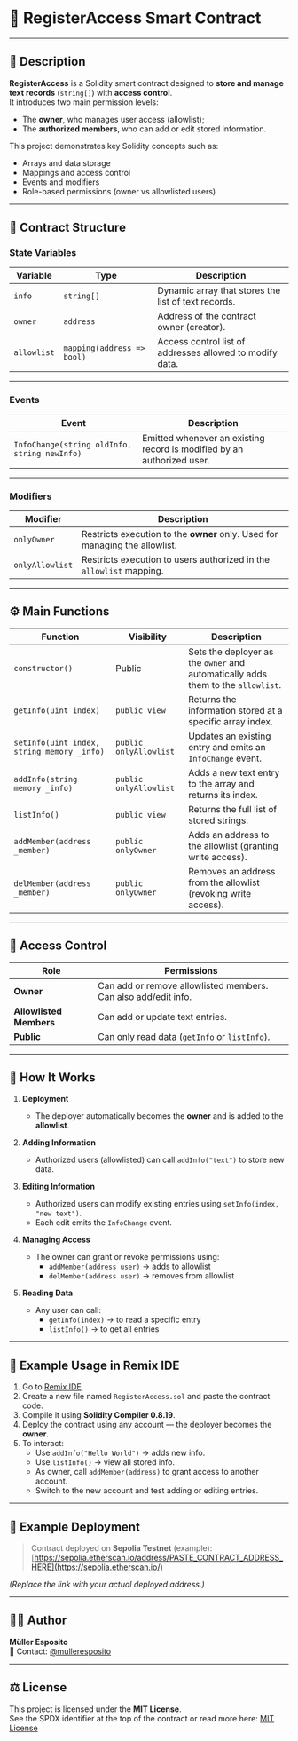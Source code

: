 # 🔐 RegisterAccess Smart Contract

---

## 📖 Description

**RegisterAccess** is a Solidity smart contract designed to **store and manage text records** (`string[]`) with **access control**.  
It introduces two main permission levels:
- The **owner**, who manages user access (allowlist);
- The **authorized members**, who can add or edit stored information.

This project demonstrates key Solidity concepts such as:
- Arrays and data storage  
- Mappings and access control  
- Events and modifiers  
- Role-based permissions (owner vs allowlisted users)

---

## 🧱 Contract Structure

### State Variables

| Variable | Type | Description |
|-----------|------|-------------|
| `info` | `string[]` | Dynamic array that stores the list of text records. |
| `owner` | `address` | Address of the contract owner (creator). |
| `allowlist` | `mapping(address => bool)` | Access control list of addresses allowed to modify data. |

---

### Events

| Event | Description |
|--------|-------------|
| `InfoChange(string oldInfo, string newInfo)` | Emitted whenever an existing record is modified by an authorized user. |

---

### Modifiers

| Modifier | Description |
|-----------|-------------|
| `onlyOwner` | Restricts execution to the **owner** only. Used for managing the allowlist. |
| `onlyAllowlist` | Restricts execution to users authorized in the `allowlist` mapping. |

---

## ⚙️ Main Functions

| Function | Visibility | Description |
|-----------|-------------|-------------|
| `constructor()` | Public | Sets the deployer as the `owner` and automatically adds them to the `allowlist`. |
| `getInfo(uint index)` | `public view` | Returns the information stored at a specific array index. |
| `setInfo(uint index, string memory _info)` | `public onlyAllowlist` | Updates an existing entry and emits an `InfoChange` event. |
| `addInfo(string memory _info)` | `public onlyAllowlist` | Adds a new text entry to the array and returns its index. |
| `listInfo()` | `public view` | Returns the full list of stored strings. |
| `addMember(address _member)` | `public onlyOwner` | Adds an address to the allowlist (granting write access). |
| `delMember(address _member)` | `public onlyOwner` | Removes an address from the allowlist (revoking write access). |

---

## 🔐 Access Control

| Role | Permissions |
|-------|-------------|
| **Owner** | Can add or remove allowlisted members. Can also add/edit info. |
| **Allowlisted Members** | Can add or update text entries. |
| **Public** | Can only read data (`getInfo` or `listInfo`). |

---

## 🔁 How It Works

1. **Deployment**
   - The deployer automatically becomes the **owner** and is added to the **allowlist**.

2. **Adding Information**
   - Authorized users (allowlisted) can call `addInfo("text")` to store new data.

3. **Editing Information**
   - Authorized users can modify existing entries using `setInfo(index, "new text")`.  
   - Each edit emits the `InfoChange` event.

4. **Managing Access**
   - The owner can grant or revoke permissions using:
     - `addMember(address user)` → adds to allowlist
     - `delMember(address user)` → removes from allowlist

5. **Reading Data**
   - Any user can call:
     - `getInfo(index)` → to read a specific entry
     - `listInfo()` → to get all entries

---

## 🧪 Example Usage in Remix IDE

1. Go to [Remix IDE](https://remix.ethereum.org/).  
2. Create a new file named `RegisterAccess.sol` and paste the contract code.  
3. Compile it using **Solidity Compiler 0.8.19**.  
4. Deploy the contract using any account — the deployer becomes the **owner**.  
5. To interact:
   - Use `addInfo("Hello World")` → adds new info.  
   - Use `listInfo()` → view all stored info.  
   - As owner, call `addMember(address)` to grant access to another account.  
   - Switch to the new account and test adding or editing entries.

---

## 🔗 Example Deployment

> Contract deployed on **Sepolia Testnet** (example):  
> [https://sepolia.etherscan.io/address/PASTE_CONTRACT_ADDRESS_HERE](https://sepolia.etherscan.io/)

*(Replace the link with your actual deployed address.)*

---

## 👨‍💻 Author

**Müller Esposito**  
📧 Contact: [@mulleresposito](https://github.com/mulleresposito)

---

## ⚖️ License

This project is licensed under the **MIT License**.  
See the SPDX identifier at the top of the contract or read more here: [MIT License](https://opensource.org/licenses/MIT)
